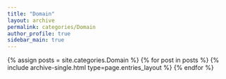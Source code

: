 ```yaml
---
title: "Domain"
layout: archive
permalink: categories/Domain
author_profile: true
sidebar_main: true
---
```

<!-- 카테고리명에 띄어쓰기가 들어가는 경우에는 site.categories.Unreal Engine 으로 할 수가 없어 site.categories[‘Unreal Engine’] 이런 식으로 해야했다는 것이다. -->

{% assign posts = site.categories.Domain %}
{% for post in posts %} {% include archive-single.html type=page.entries_layout %} {% endfor %}